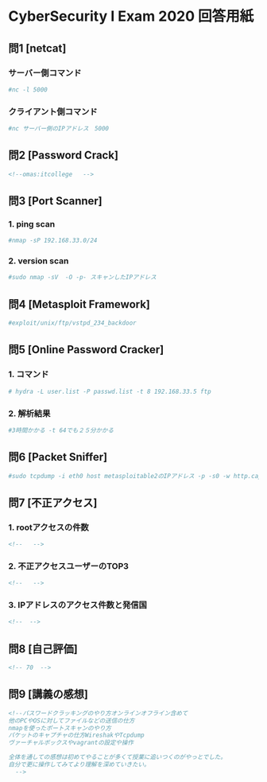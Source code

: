 # CyberSecurity I Exam 2020 回答用紙

## 問1 [netcat]

### サーバー側コマンド

```sh
#nc -l 5000 

```
### クライアント側コマンド

```sh
#nc サーバー側のIPアドレス　5000 

```

## 問2 [Password Crack]

```md
<!--omas:itcollege   -->


```

## 問3 [Port Scanner]

### 1. ping scan

```sh
#nmap -sP 192.168.33.0/24 

```

### 2. version scan

```sh
#sudo nmap -sV  -O -p- スキャンしたIPアドレス

```

## 問4 [Metasploit Framework]

```sh
#exploit/unix/ftp/vstpd_234_backdoor 

```

## 問5 [Online Password Cracker]


### 1. コマンド

```sh
# hydra -L user.list -P passwd.list -t 8 192.168.33.5 ftp

```

### 2. 解析結果

```sh
#3時間かかる -t 64でも２５分かかる　 

```

## 問6 [Packet Sniffer]

```sh
#sudo tcpdump -i eth0 host metasploitable2のIPアドレス -p -s0 -w http.cap

```

## 問7 [不正アクセス]

### 1. rootアクセスの件数

```md
<!--   -->

```

### 2. 不正アクセスユーザーのTOP3

```md
<!--   -->

```
### 3. IPアドレスのアクセス件数と発信国

```md
<!--  -->

```

## 問8 [自己評価]

```md
<!-- 70  -->

```

## 問9 [講義の感想]

```md
<!--パスワードクラッキングのやり方オンラインオフライン含めて
他のPCやOSに対してファイルなどの送信の仕方
nmapを使ったポートスキャンのやり方
パケットのキャプチャの仕方WireshakやTcpdump
ヴァーチャルボックスやvagrantの設定や操作

全体を通しての感想は初めてやることが多くて授業に追いつくのがやっとでした。
自分で更に操作してみてより理解を深めていきたい。
  -->

```
